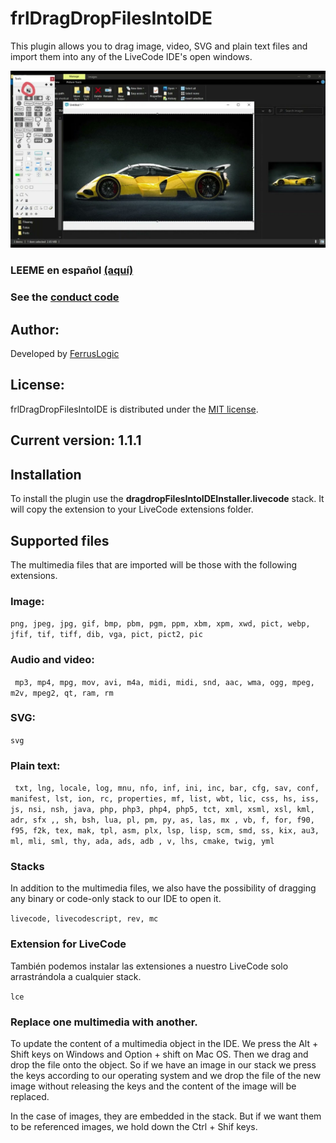 # frlDragDropFilesIntoIDE

This plugin allows you to drag image, video, SVG and plain text files and import them into any of the LiveCode IDE's open windows.

[<img src="images/DragDrog-LCIDE-Post.jpg" style="zoom:50%;" />](https://www.youtube.com/embed/onHGRuZKKto)


### LEEME en español [(aquí)](LEEME.md)

### See the [conduct code](CODE_OF_CONDUCT.md)

## Author:

Developed by [FerrusLogic](https://ferruslogic.com)



## License:

frlDragDropFilesIntoIDE is distributed under the [MIT license](LICENSE).



## Current version: 1.1.1



## Installation

To install the plugin use the **dragdropFilesIntoIDEInstaller.livecode** stack. It will copy the extension to your LiveCode extensions folder.

## Supported files

The multimedia files that are imported will be those with the following extensions.

### Image:

`` png, jpeg, jpg, gif, bmp, pbm, pgm, ppm, xbm, xpm, xwd, pict, webp, jfif, tif, tiff, dib, vga, pict, pict2, pic ``

### Audio and video:

`` mp3, mp4, mpg, mov, avi, m4a, midi, midi, snd, aac, wma, ogg, mpeg, m2v, mpeg2, qt, ram, rm``

### SVG:

``svg``

### Plain text:

`` txt, lng, locale, log, mnu, nfo, inf, ini, inc, bar, cfg, sav, conf, manifest, lst, ion, rc, properties, mf, list, wbt, lic, css, hs, iss, js, nsi, nsh, java, php, php3, php4, php5, tct, xml, xsml, xsl, kml, adr, sfx ,, sh, bsh, lua, pl, pm, py, as, las, mx , vb, f, for, f90, f95, f2k, tex, mak, tpl, asm, plx, lsp, lisp, scm, smd, ss, kix, au3, ml, mli, sml, thy, ada, ads, adb , v, lhs, cmake, twig, yml``

### Stacks

In addition to the multimedia files, we also have the possibility of dragging any binary or code-only stack to our IDE to open it.

 `` livecode, livecodescript, rev, mc ``

### Extension for LiveCode

También podemos instalar las extensiones a nuestro LiveCode solo arrastrándola a cualquier stack.

``lce``

### Replace one multimedia with another.

To update the content of a multimedia object in the IDE. We press the Alt + Shift keys on Windows and Option + shift on Mac OS. Then we drag and drop the file onto the object. So if we have an image in our stack we press the keys according to our operating system and we drop the file of the new image without releasing the keys and the content of the image will be replaced.

In the case of images, they are embedded in the stack. But if we want them to be referenced images, we hold down the Ctrl + Shif keys.
